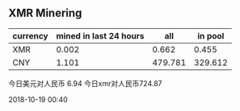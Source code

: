 ## XMR Minering

|currency|mined in last 24 hours|all|in pool|
|---|---|---|---|
|XMR|0.002|0.662|0.455|
|CNY|1.101|479.781|329.612|

今日美元对人民币 6.94	今日xmr对人民币724.87


2018-10-19 00:40